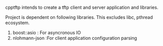 cpptftp intends to create a tftp client and server application and libraries.

Project is dependent on following libraries. This excludes libc, pthread
ecosystem.
1. boost::asio : For asyncronous IO
2. nlohmann-json :For client application configuration parsing


